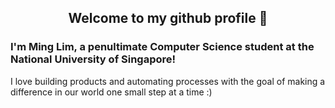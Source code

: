 <div align="center">
  <h2> 
    Welcome to my github profile 👋
  </h2>
</div>

### I'm Ming Lim, a penultimate Computer Science student at the National University of Singapore!

I love building products and automating processes with the goal of making a difference in our world one small step at a time :)
<!--
**Avalionnet/Avalionnet** is a ✨ _special_ ✨ repository because its `README.md` (this file) appears on your GitHub profile. 

- 🔭 I’m currently working on life
- 🌱 I’m currently learning ...
- 👯 I’m looking to collaborate on ...
- 🤔 I’m looking for help with ...
- 💬 Ask me about ...
- 📫 How to reach me: ...
- ⚡ Fun fact: ...
-->
